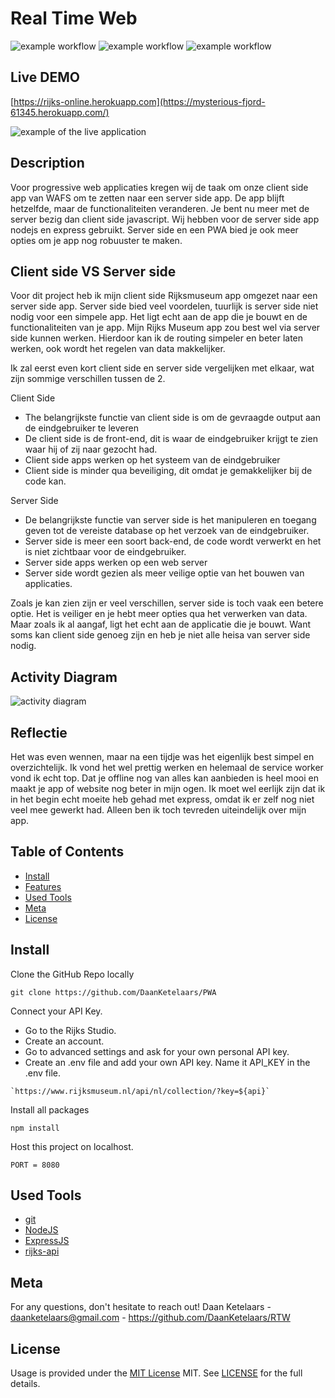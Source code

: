 # Real Time Web

![example workflow](https://img.shields.io/github/languages/count/DaanKetelaars/RTW?style=flat-square)
![example workflow](https://img.shields.io/github/last-commit/DaanKetelaars/RTW?style=flat-square)
![example workflow](https://img.shields.io/github/repo-size/DaanKetelaars/RTW?style=flat-square)


## Live DEMO
[https://rijks-online.herokuapp.com](https://mysterious-fjord-61345.herokuapp.com/)

<img src="screenshot.png" alt="example of the live application" />

## Description
Voor progressive web applicaties kregen wij de taak om onze client side app van WAFS om te zetten naar een server side app. De app blijft hetzelfde, maar de functionaliteiten veranderen. Je bent nu meer met de server bezig dan client side javascript. Wij hebben voor de server side app nodejs en express gebruikt. Server side en een PWA bied je ook meer opties om je app nog robuuster te maken.

## Client side VS Server side
Voor dit project heb ik mijn client side Rijksmuseum app omgezet naar een server side app. Server side bied veel voordelen, tuurlijk is server side niet nodig voor een simpele app. Het ligt echt aan de app die je bouwt en de functionaliteiten van je app. Mijn Rijks Museum app zou best wel via server side kunnen werken. Hierdoor kan ik de routing simpeler en beter laten werken, ook wordt het regelen van data makkelijker. 

Ik zal eerst even kort client side en server side vergelijken met elkaar, wat zijn sommige verschillen tussen de 2.

Client Side
- The belangrijkste functie van client side is om de gevraagde output aan de eindgebruiker te leveren
- De client side is de front-end, dit is waar de eindgebruiker krijgt te zien waar hij of zij naar gezocht had.
- Client side apps werken op het systeem van de eindgebruiker
- Client side is minder qua beveiliging, dit omdat je gemakkelijker bij de code kan.

Server Side
- De belangrijkste functie van server side is het manipuleren en toegang geven tot de vereiste database op het verzoek van de eindgebruiker.
- Server side is meer een soort back-end, de code wordt verwerkt en het is niet zichtbaar voor de eindgebruiker.
- Server side apps werken op een web server
- Server side wordt gezien als meer veilige optie van het bouwen van applicaties.


Zoals je kan zien zijn er veel verschillen, server side is toch vaak een betere optie. Het is veiliger en je hebt meer opties qua het verwerken van data. Maar zoals ik al aangaf, ligt het echt aan de applicatie die je bouwt. Want soms kan client side genoeg zijn en heb je niet alle heisa van server side nodig.


## Activity Diagram
<img src="activity-diagram.jpg" alt="activity diagram" />

## Reflectie
Het was even wennen, maar na een tijdje was het eigenlijk best simpel en overzichtelijk. Ik vond het wel prettig werken en helemaal de service worker vond ik echt top. Dat je offline nog van alles kan aanbieden is heel mooi en maakt je app of website nog beter in mijn ogen. Ik moet wel eerlijk zijn dat ik in het begin echt moeite heb gehad met express, omdat ik er zelf nog niet veel mee gewerkt had. Alleen ben ik toch tevreden uiteindelijk over mijn app. 

## Table of Contents

- [Install](#install)
- [Features](#features)
- [Used Tools](#used-tools)
- [Meta](#meta)
- [License](#license)

## Install

Clone the GitHub Repo locally
```
git clone https://github.com/DaanKetelaars/PWA
```

Connect your API Key.

- Go to the Rijks Studio.
- Create an account.
- Go to advanced settings and ask for your own personal API key.
- Create an .env file and add your own API key. Name it API_KEY in the .env file.
```
`https://www.rijksmuseum.nl/api/nl/collection/?key=${api}`
```

Install all packages
```
npm install
```

Host this project on localhost. 
```
PORT = 8080
```

## Used Tools

- [git](https://git-scm.com/)
- [NodeJS](https://node.jshttps://nodejs.org)
- [ExpressJS](https://expressjs.com/)
- [rijks-api](https://data.rijksmuseum.nl/object-metadata/api/)

## Meta
For any questions, don't hesitate to reach out!
Daan Ketelaars - daanketelaars@gmail.com - https://github.com/DaanKetelaars/RTW

## License

Usage is provided under the [MIT License](https://github.com/git/git-scm.com/blob/master/MIT-LICENSE.txt) MIT. See [LICENSE](https://github.com/DaanKetelaars/RTW/blob/master/LICENSE) for the full details.


